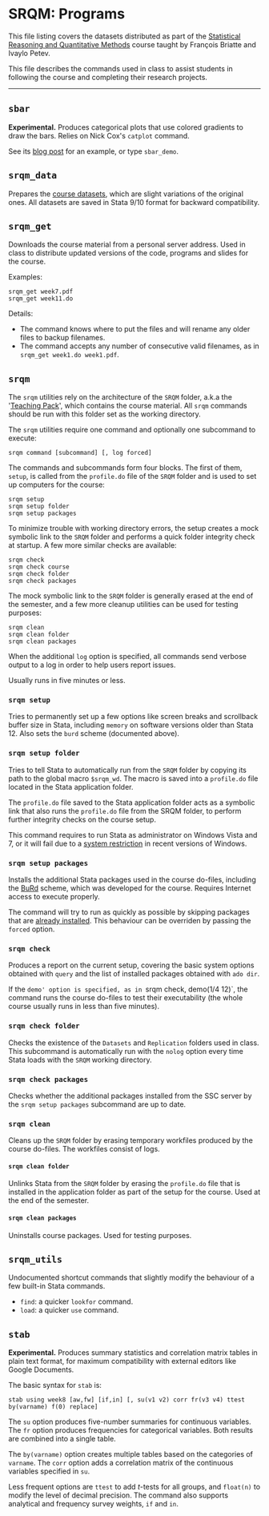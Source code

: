 # SRQM: Programs

This file listing covers the datasets distributed as part of the [Statistical Reasoning and Quantitative Methods][srqm] course taught by François Briatte and Ivaylo Petev.

[srqm]: http://f.briatte.org/teaching/quanti/

This file describes the commands used in class to assist students in following the course and completing their research projects.

* * *

## `sbar`

__Experimental.__ Produces categorical plots that use colored gradients to draw the bars. Relies on Nick Cox's `catplot` command.

See its [blog post][srqm-sbar] for an example, or type `sbar_demo`.

[srqm-sbar]: http://srqm.tumblr.com/post/44705634349/plotting-survey-data-a-wrapper-for-catplot

## `srqm_data`

Prepares the [course datasets][srqm-data], which are slight variations of the original ones. All datasets are saved in Stata 9/10 format for backward compatibility.

[srqm-data]: https://github.com/briatte/srqm/blob/master/data/README.md

## `srqm_get`

Downloads the course material from a personal server address. Used in class to distribute updated versions of the code, programs and slides for the course.

Examples:

    srqm_get week7.pdf
    srqm_get week11.do

Details:

- The command knows where to put the files and will rename any older files to backup filenames.
- The command accepts any number of consecutive valid filenames, as in `srqm_get week1.do week1.pdf`.

## `srqm`

The `srqm` utilities rely on the architecture of the `SRQM` folder, a.k.a the '[Teaching Pack](http://f.briatte.org/srqm/)', which contains the course material. All `srqm` commands should be run with this folder set as the working directory.

The `srqm` utilities require one command and optionally one subcommand to execute:

	srqm command [subcommand] [, log forced]

The commands and subcommands form four blocks. The first of them, `setup`, is called from the `profile.do` file of the `SRQM` folder and is used to set up computers for the course:

	srqm setup
	srqm setup folder
	srqm setup packages

To minimize trouble with working directory errors, the setup creates a mock symbolic link to the `SRQM` folder and performs a quick folder integrity check at startup. A few more similar checks are available:

	srqm check
	srqm check course
	srqm check folder
	srqm check packages

The mock symbolic link to the `SRQM` folder is generally erased at the end of the semester, and a few more cleanup utilities can be used for testing purposes:

	srqm clean
	srqm clean folder
	srqm clean packages

When the additional `log` option is specified, all commands send verbose output to a log in order to help users report issues.

Usually runs in five minutes or less.

### `srqm setup`

Tries to permanently set up a few options like screen breaks and scrollback buffer size in Stata, including `memory` on software versions older than Stata 12. Also sets the `burd` scheme (documented above).

### `srqm setup folder`

Tries to tell Stata to automatically run from the `SRQM` folder by copying its path to the global macro `$srqm_wd`. The macro is saved into a `profile.do` file located in the Stata application folder.

The `profile.do` file saved to the Stata application folder acts as a symbolic link that also runs the `profile.do` file from the SRQM folder, to perform further integrity checks on the course setup.

This command requires to run Stata as administrator on Windows Vista and 7, or it will fail due to a [system restriction](http://www.stata.com/support/faqs/windows/updating-on-vista/) in recent versions of Windows.

### `srqm setup packages`

Installs the additional Stata packages used in the course do-files, including the [BuRd][burd] scheme, which was developed for the course. Requires Internet access to execute properly.

[burd]: https://github.com/briatte/burd/

The command will try to run as quickly as possible by skipping packages that are [already installed][statalist-tip]. This behaviour can be overriden by passing the `forced` option.

[statalist-tip]: http://www.stata.com/statalist/archive/2009-12/msg00461.html

### `srqm check`

Produces a report on the current setup, covering the basic system options obtained with `query` and the list of installed packages obtained with `ado dir`.

If the `demo' option is specified, as in `srqm check, demo(1/4 12)`, the command runs the course do-files to test their executability (the whole course usually runs in less than five minutes).

### `srqm check folder`

Checks the existence of the `Datasets` and `Replication` folders used in class. This subcommand is automatically run with the `nolog` option every time Stata loads with the `SRQM` working directory.

### `srqm check packages`

Checks whether the additional packages installed from the SSC server by the `srqm setup packages` subcommand are up to date.

### `srqm clean`

Cleans up the `SRQM` folder by erasing temporary workfiles produced by the course do-files. The workfiles consist of logs.

#### `srqm clean folder`	

Unlinks Stata from the `SRQM` folder by erasing the `profile.do` file that is installed in the application folder as part of the setup for the course. Used at the end of the semester.

#### `srqm clean packages`

Uninstalls course packages. Used for testing purposes.

## `srqm_utils`

Undocumented shortcut commands that slightly modify the behaviour of a few built-in Stata commands.

* `find`: a quicker `lookfor` command.
* `load`: a quicker `use` command.

## `stab`

__Experimental.__ Produces summary statistics and correlation matrix tables in plain text format, for maximum compatibility with external editors like Google Documents.

The basic syntax for `stab` is:

	stab using week8 [aw,fw] [if,in] [, su(v1 v2) corr fr(v3 v4) ttest by(varname) f(0) replace]

The `su` option produces five-number summaries for continuous variables. The `fr` option produces frequencies for categorical variables. Both results are combined into a single table.

The `by(varname)` option creates multiple tables based on the categories of `varname`. The `corr` option adds a correlation matrix of the continuous variables specified in `su`.

Less frequent options are `ttest` to add *t*-tests for all groups, and `float(n)` to modify the level of decimal precision. The command also supports analytical and frequency survey weights, `if` and `in`.
